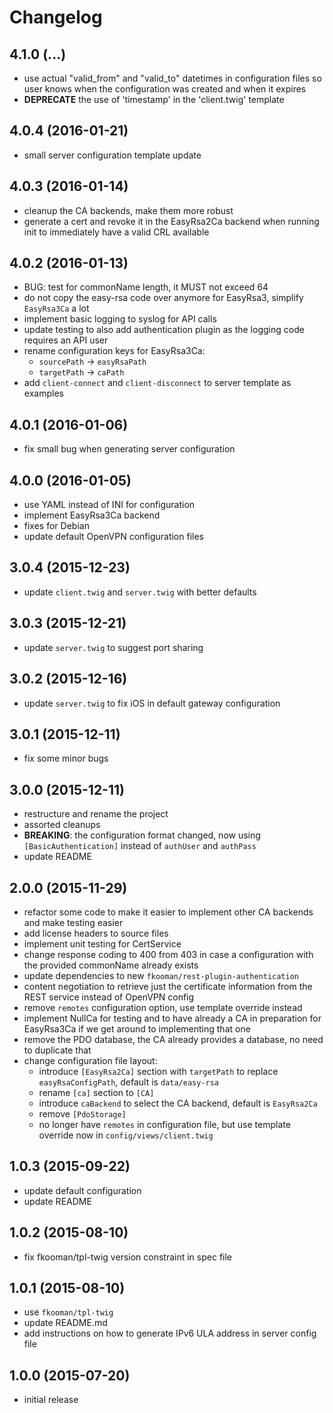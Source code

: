 # Changelog

## 4.1.0 (...)
- use actual "valid_from" and "valid_to" datetimes in configuration files so 
  user knows when the configuration was created and when it expires
- **DEPRECATE** the use of 'timestamp' in the 'client.twig' template

## 4.0.4 (2016-01-21)
- small server configuration template update

## 4.0.3 (2016-01-14)
- cleanup the CA backends, make them more robust
- generate a cert and revoke it in the EasyRsa2Ca backend when running
  init to immediately have a valid CRL available

## 4.0.2 (2016-01-13)
- BUG: test for commonName length, it MUST not exceed 64
- do not copy the easy-rsa code over anymore for EasyRsa3, simplify 
  `EasyRsa3Ca` a lot
- implement basic logging to syslog for API calls
- update testing to also add authentication plugin as the logging 
  code requires an API user
- rename configuration keys for EasyRsa3Ca:
  - `sourcePath` -> `easyRsaPath`
  - `targetPath` -> `caPath`
- add `client-connect` and `client-disconnect` to server template
  as examples
 
## 4.0.1 (2016-01-06)
- fix small bug when generating server configuration

## 4.0.0 (2016-01-05)
- use YAML instead of INI for configuration
- implement EasyRsa3Ca backend
- fixes for Debian
- update default OpenVPN configuration files

## 3.0.4 (2015-12-23)
- update `client.twig` and `server.twig` with better defaults

## 3.0.3 (2015-12-21)
- update `server.twig` to suggest port sharing

## 3.0.2 (2015-12-16)
- update `server.twig` to fix iOS in default gateway configuration

## 3.0.1 (2015-12-11)
- fix some minor bugs

## 3.0.0 (2015-12-11)
- restructure and rename the project
- assorted cleanups
- **BREAKING**: the configuration format changed, now using 
  `[BasicAuthentication]` instead of `authUser` and `authPass`
- update README

## 2.0.0 (2015-11-29)
- refactor some code to make it easier to implement other CA backends and make 
  testing easier
- add license headers to source files
- implement unit testing for CertService
- change response coding to 400 from 403 in case a configuration with the 
  provided commonName already exists
- update dependencies to new `fkooman/rest-plugin-authentication`
- content negotiation to retrieve just the certificate information from the 
  REST service instead of OpenVPN config
- remove `remotes` configuration option, use template override instead
- implement NullCa for testing and to have already a CA in preparation for
  EasyRsa3Ca if we get around to implementing that one
- remove the PDO database, the CA already provides a database, no need to 
  duplicate that
- change configuration file layout:
  - introduce `[EasyRsa2Ca]` section with `targetPath` to replace 
    `easyRsaConfigPath`, default is `data/easy-rsa`
  - rename `[ca]` section to `[CA]`
  - introduce `caBackend` to select the CA backend, default is `EasyRsa2Ca`
  - remove `[PdoStorage]`
  - no longer have `remotes` in configuration file, but use template override
    now in `config/views/client.twig`

## 1.0.3 (2015-09-22)
- update default configuration
- update README

## 1.0.2 (2015-08-10)
- fix fkooman/tpl-twig version constraint in spec file

## 1.0.1 (2015-08-10)
- use `fkooman/tpl-twig`
- update README.md
- add instructions on how to generate IPv6 ULA address in server config file

## 1.0.0 (2015-07-20)
- initial release
